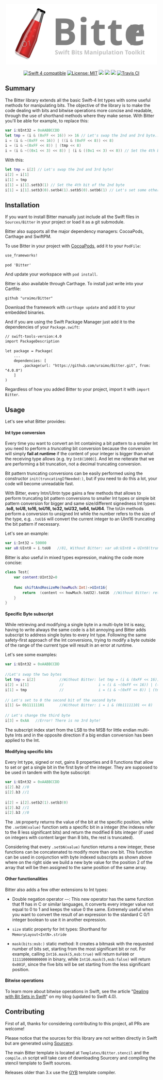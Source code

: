 <div align="center">
	<img width="500" height="200" src="logo.svg" alt="Bitter"/>
	<br>
	<p>
		<a href="https://developer.apple.com/swift"><img src="https://img.shields.io/badge/Swift4-compatible-orange.svg?style=flat" alt="Swift 4 compatible" /></a>
		<a href="https://raw.githubusercontent.com/uraimo/Bitter/master/LICENSE"><img src="http://img.shields.io/badge/license-MIT-blue.svg?style=flat" alt="License: MIT" /></a>
		<a href="https://github.com/apple/swift-package-manager"><img src="https://img.shields.io/badge/Swift%20Package%20Manager-compatible-brightgreen.svg"/></a>
		<a href="https://github.com/Carthage/Carthage"><img src="https://img.shields.io/badge/Carthage-compatible-brightgreen.svg"/></a>
		<a href="https://cocoapods.org/pods/Bitter"><img src="https://img.shields.io/cocoapods/v/Bitter.svg"/></a>
		<a href="https://travis-ci.org/uraimo/Bitter"><img src="https://api.travis-ci.org/uraimo/Bitter.svg" alt="Travis CI"></a>
	</p>
</div>

## Summary

The Bitter library extends all the basic Swift-4 Int types with some useful methods for manipulating bits.
The objective of the library is to make the code dealing with bits and bitwise operations more concise and readable, through the use of shorthand methods where they make sense.
With Bitter you'll be able for example, to replace this:

```swift
var i:UInt32 = 0xAABBCCDD
let tmp = (i & (0xFF << 16)) >> 16 // Let's swap the 2nd and 3rd byte...
i = (i & ~(0xFF << 16)) | ((i & (0xFF << 8)) << 8)
i = (i & ~(0xFF << 8)) | (tmp << 8)
i = (i & ~((0x1 << 3) << 8)) | (i & ((0x1 << 3) << 8)) // Set the 4th bit of the 2nd byte
```
With this:
```swift
let tmp = i[2] // Let's swap the 2nd and 3rd byte!
i[2] = i[1]
i[1] = tmp 
i[1] = i[1].setb3(1) // Set the 4th bit of the 2nd byte
i[1] = i[1].setb3(0).setb4(1).setb5(0).setb6(1) // Let's set some other bit
```


## Installation

If you want to install Bitter manually just include all the Swift files in `Sources/Bitter` in your project or load it as a git submodule.

Bitter also supports all the major dependency managers: CocoaPods, Carthage and SwiftPM.

To use Bitter in your project with [CocoaPods](https://www.cocoapods.org/), add it to your `PodFile`:

```
use_frameworks!

pod 'Bitter'
```

And update your workspace with `pod install`. 

Bitter is also available through Carthage. To install just write into your Cartfile:

```
github "uraimo/Bitter"
```

Download the framework with `carthage update` and add it to your embedded binaries.

And if you are using the Swift Package Manager just add it to the dependencies of your `Package.swift`:

```
// swift-tools-version:4.0
import PackageDescription

let package = Package(
    ...
    dependencies: [
        .package(url: "https://github.com/uraimo/Bitter.git", from: "4.0.0")
    ]
)
```
Regardless of how you added Bitter to your project, import it with `import Bitter`.

## Usage

Let's see what Bitter provides:

#### Int type conversion

Every time you want to convert an Int containing a bit pattern to a smaller Int you need to perform a *truncating* bit conversion because the conversion will simply **fail at runtime** if the content of your integer is bigger than what the receiving type allows (e.g. try `Int8(1000)`). And let me reiterate that we are performing a bit truncation, not a decimal truncating conversion.

Bit pattern truncating conversions can be easily performed using the constructor `init(truncatingIfNeeded:)`, but if you need to do this a lot, your code will become unreadable fast.

With Bitter, every Int*n*/UInt*n* type gains a few methods that allows to perform truncating bit pattern conversions to smaller Int types or simple bit pattern conversion for bigger and same size/different signedness Int types: **.to8, toU8, to16, toU16, to32, toU32, to64, toU64**.
The toU*n* methods perform a conversion to unsigned Int while the number refers to the size of the type, e.g.  `.toU16` will convert the current integer to an UInt16 truncating the bit pattern if necessary.

Let's see an example:
```swift
var i:Int32 = 50000
var u8:UInt8 = i.toU8   //81, Without Bitter: var u8:UInt8 = UInt8(truncatingIfNeeded:i)
```

Bitter is also useful in mixed types expression, making the code more concise:
```swift
class Test{
    var content:UInt32=0

    func shiftAndResizeMe(howMuch:Int)->UInt16{
        return  (content << howMuch.toU32).toU16  //Without Bitter: return UInt16(truncatingIfNeeded:(content << UInt32(truncatingIfNeeded:howMuch)))
    }
}
```

#### Specific Byte subscript

While retrieving and modifying a single byte in a multi-byte Int is easy, having to write always the same code is a bit annoying and Bitter adds subscript to address single bytes to every Int type. Following the same safety-first approach of the Int conversions, trying to modify a byte outside of the range of the current type will result in an error at runtime.

Let's see some examples:
```swift
var i:UInt32 = 0xAABBCCDD

//Let's swap the two bytes
let tmp = i[2]           //Without Bitter: let tmp = (i & (0xFF << 16)) >> 16
i[2] = i[1]              //                i = (i & ~(0xFF << 16)) | ((i & (0xFF << 8)) << 8)
i[1] = tmp               //                i = (i & ~(0xFF << 8)) | (tmp << 8)

// Let's set to 0 the second bit of the second byte
i[1] &= 0b11111101       //Without Bitter: i = i & (0b11111101 << 8)

// Let's change the third byte
i[3] = 0xAA   //Error! There is no 3rd byte!
``` 
The subscript index start from the LSB to the MSB for little endian multi-byte Ints and in the opposite direction if a big endian conversion has been applied to the Int.

#### Modifying specific bits

Every Int type, signed or not, gains 8 properties and 8 functions that allow to set or get a single bit in the first byte of the integer. They are supposed to be used in tandem with the byte subscript:

```swift
var i:UInt32 = 0xAABBCCDD
i[2].b2 //0
i[2].b3 //1

i[2] = i[2].setb2(1).setb3(0)
i[2].b2 //1
i[2].b3 //0
```
The `.bN` property returns the value of the bit at the specific position, while the `.setbN(value)` function sets a specific bit in a integer (the indexes refer to the 8 less significant bits) and return the modified 8 bits integer (if used on integers with content larger than 8 bits, the rest is truncated).

Considering that every `.setbN(value)` function returns a new integer, these functions can be concatenated to modify more than one bit. This function can be used in conjunction with byte indexed subscripts as shown above where on the right side we build a new byte value for the position 2 of the array that will be then assigned to the same position of the same array.

#### Other functionalities

Bitter also adds a few other extensions to Int types:

* Double negation operator `~~`: This new operator has the same function that **!!** has in C or similar languages, it converts every integer value not equal to 0 to 1 and keeps the value 0 the same. Extremely useful when you want to convert the result of an expression to the standard C 0/1 integer boolean to use it in another expression.

* `size` static property for Int types: Shorthand for `MemoryLayout<IntN>.stride`  

* `mask(bits:msb:)` static method: It creates a bitmask with the requested number of bits set, starting from the most significant bit or not. For example, calling `Int16.mask(5,msb:true)` will return `0xF800` or `1111100000000000` in binary, while `Int16.mask(5,msb:false)` will return `0x001F`, since the five bits will be set starting from the less significant position. 

#### Bitwise operations

To learn more about bitwise operations in Swift, see the article "[Dealing with Bit Sets in Swift](https://www.uraimo.com/2016/02/05/Dealing-With-Bit-Sets-In-Swift/)" on my blog (updated to Swift 4.0).

## Contributing

First of all, thanks for considering contributing to this project, all PRs are welcome!

Please notice that the sources for this library are not written directly in Swift but are generated using [Sourcery](https://github.com/krzysztofzablocki/Sourcery).

 The main Bitter template is located at `Templates/Bitter.stencil` and the `compile.sh` script will take care of downloading Sourcery and compiling the stencil template to Swift sources.

Releases older than 3.x use the [GYB](https://www.uraimo.com/2016/02/09/a-short-swift-gyb-tutorial/) template compiler.
